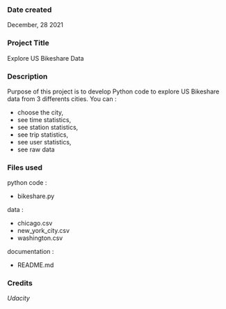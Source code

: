 ### Date created
December, 28 2021

### Project Title
Explore US Bikeshare Data

### Description
Purpose of this project is to develop Python code to explore US Bikeshare data from 3 differents cities.
You can :
* choose the city,
* see time statistics,
* see station statistics,
* see trip statistics,
* see user statistics,
* see raw data

### Files used
python code :
   * bikeshare.py

data :
   * chicago.csv
   * new_york_city.csv
   * washington.csv 

documentation :
   * README.md

### Credits
_Udacity_ 

